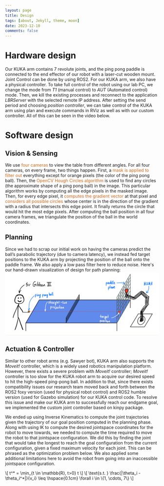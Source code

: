 ```yaml
---
layout: page
title: Design
tags: [about, Jekyll, theme, moon]
date: 2023-12-10
comments: false
---
```

# Hardware design
Our KUKA arm contains 7 revolute joints, and the ping pong paddle is connected to the end effector of our robot with a laser-cut wooden mount. Joint Control can be done by using ROS2. For our KUKA arm, we also have a physical controller. To take full control of the robot using our lab PC, we change the mode from *T1* (manual control) to *AUT* (Automated control) mode. Then, we kill the existing processes and reconnect to the application *LBRServer* with the selected remote IP address. After setting the send period and choosing *position controller*, we can take control of the KUKA arm using plan and execute commands in RViz as well as with our custom controller. All of this can be seen in the video below.

# Software design

## Vision & Sensing
We use <span style="color:chocolate">four cameras</span> to view the table from different angles. For all four cameras, on every frame, two things happen. First, a <span style="color:chocolate">mask is applied to filter out</span> everything except for orange pixels (the color of the ping pong ball). Then, the <span style="color:chocolate">OpenCV Hough Circles algorithm</span>  is used to find any circles (the approximate shape of a ping pong ball) in the image. This particular algorithm works by computing all the edge pixels in the masked image. Then, for every edge pixel, it <span style="color:chocolate">computes the gradient vector</span> at that pixel and <span style="color:chocolate">considers all possible circles</span> whose center is in the direction of the gradient with a radius that intersects this edge point. It finally returns the circle that would hit the most edge pixels. After computing the ball position in all four camera frames, we triangulate the position of the ball in the world coordinates.

## Planning
Since we had to scrap our initial work on having the cameras predict the ball’s parabolic trajectory (due to camera latency), we instead fed target positions to the KUKA arm by projecting the position of the ball onto the paddle frame. We also apply a low pass filter here to reduce noise. Here's our hand-drawn visualization of design for path planning:
![Path planning](../assets/img/planning_img.png)

## Actuation & Controller
Similar to other robot arms (e.g. Sawyer bot), KUKA arm also supports the _Moveit!_ controller, which is a widely used robotics manipulation platform. However, there exists a severe problem with _Moveit!_ controller; _Moveit!_ controller is too slow for the KUKA robot arm to acquire our desired speed to hit the high-speed ping-pong ball. In addition to that, since there exists compatibility issues our research team moved back and forth between the ROS2 foxy version (used for physical robot control) and ROS2 humble version (used for Gazebo simulation) for our KUKA control code.
To resolve this issue and make our KUKA arm to successfully reach our endgame goal, we implemented the custom joint controller based on kinpy package.

We ended up using Inverse Kinematics to compute the joint trajectories given the trajectory of our goal position computed in the planning phase. Along with using IK to compute the desired jointspace coordinates for the robot to move towards, we needed to compute the time required to move the robot to that jointspace configuration. We did this by finding the joint that would take the longest to reach the goal configuration from the current configuration, given a fixed maximum velocity for each joint. This can be phrased as the optimization problem below. We also applied some additional limitations here to avoid the robot from going into an inaccessible jointspace configuration.

\\[ t^* = \min_{t \in \mathbb{R}, t>0} t \\]
\\[
    \text{s.t. } \frac{|\theta_i - \theta_i^*|}{v_i} \leq \hspace{0.1cm} \forall i \in \\{1, \cdots, 7\\}
\\]



